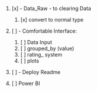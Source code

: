 
1. [x] - Data_Raw - to clearing Data
   1. [x] convert to normal type


2. [ ] - Comfortable Interface:
   1. [ ] Data Input
   2. [ ] grouped_by (value)
   3. [ ] rating_ system
   4. [ ] plots


3. [ ] - Deploy Readme


4. [ ] Power BI